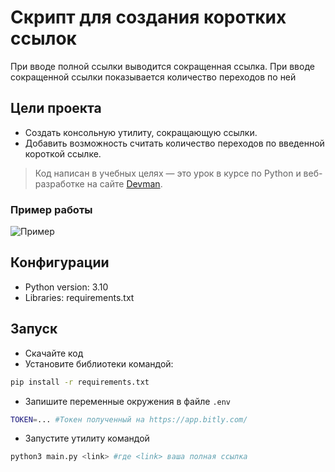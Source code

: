# Скрипт для создания коротких ссылок

При вводе полной ссылки выводится сокращенная ссылка. При вводе сокращенной ссылки показывается количество переходов по ней

## Цели проекта

* Создать консольную утилиту, сокращающую ссылки.
* Добавить возможность считать количество переходов по введенной короткой ссылке.
> Код написан в учебных целях — это урок в курсе по Python и веб-разработке на сайте [Devman](https://dvmn.org).

### Пример работы

![Пример](https://github.com/etokosmo/bitlinks/blob/main/github/bitly_example.gif)

## Конфигурации

* Python version: 3.10
* Libraries: requirements.txt

## Запуск

- Скачайте код
- Установите библиотеки командой:
```bash
pip install -r requirements.txt
```
- Запишите переменные окружения в файле `.env`
```bash
TOKEN=... #Токен полученный на https://app.bitly.com/
```
- Запустите утилиту командой 
```bash
python3 main.py <link> #где <link> ваша полная ссылка
```

